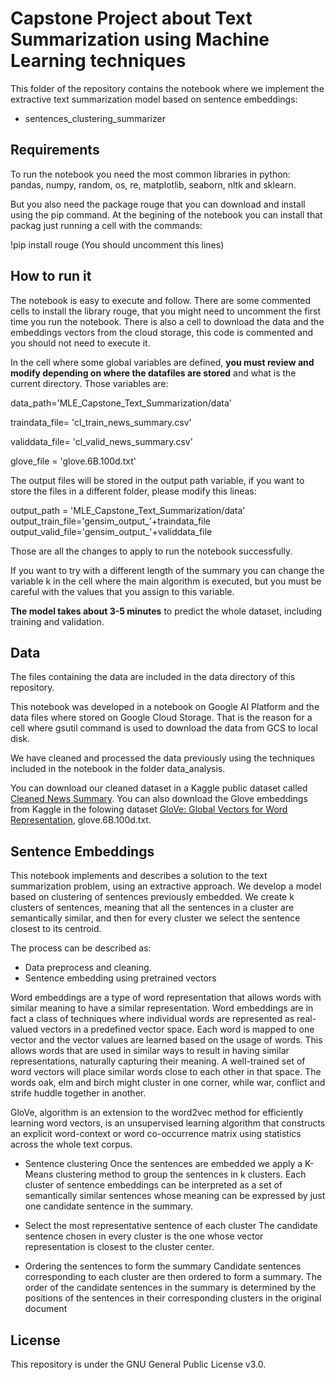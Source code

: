 ﻿
# Capstone Project about Text Summarization using Machine Learning techniques


This folder of the repository contains the notebook where we implement the extractive text summarization model based on sentence embeddings:
- sentences_clustering_summarizer

## Requirements

To run the notebook you need the most common libraries in python: pandas, numpy, random, os, re, matplotlib, seaborn, nltk and sklearn.

But you also need the package rouge that you can download and install using the pip command. At the begining of the notebook you can install that packag just running a cell with the commands:

!pip install rouge
(You should uncomment this lines)

## How to run it

The notebook is easy to execute and follow. There are some commented cells to install the library rouge, that you might need to uncomment the first time you run the notebook.
There is also a cell to download the data and the embeddings vectors from the cloud storage, this code is commented and you should not need to execute it.

In the cell where some global variables are defined, **you must review and modify depending on where the datafiles are stored** and what is the current directory. Those variables are:

data_path='MLE_Capstone_Text_Summarization/data'

traindata_file= 'cl_train_news_summary.csv'

validdata_file= 'cl_valid_news_summary.csv'

glove_file = 'glove.6B.100d.txt'

The output files will be stored in the output path variable, if you want to store the files in a different folder, please modify this lineas:

output_path = 'MLE_Capstone_Text_Summarization/data'
output_train_file='gensim_output_'+traindata_file
output_valid_file='gensim_output_'+validdata_file

Those are all the changes to apply to run the notebook successfully.

If you want to try with a different length of the summary you can change the variable k in the cell where the main algorithm is executed, but you must be careful with the values ​​that you assign to this variable.

**The model takes about 3-5 minutes** to predict the whole dataset, including training and validation. 

## Data

The files containing the data are included in the data directory of this repository.

This notebook was developed in a notebook on Google AI Platform and the data files where stored on Google Cloud Storage. That is the reason for a cell where gsutil command is used to download the data from GCS to local disk. 

We have cleaned and processed the data previously using the techniques included in the notebook in the folder data_analysis.

You can download our cleaned dataset in a Kaggle public dataset called [Cleaned News Summary](https://www.kaggle.com/edumunozsala/cleaned-news-summary).
You can also download the Glove embeddings from Kaggle in the folowing dataset [GloVe: Global Vectors for Word Representation](https://www.kaggle.com/rtatman/glove-global-vectors-for-word-representation), glove.6B.100d.txt.

## Sentence Embeddings

This notebook implements and describes a solution to the text summarization problem, using an extractive approach. We develop a model based on clustering of sentences previously embedded. We create k clusters of sentences, meaning that all the sentences in a cluster are semantically similar, and then for every cluster we select the sentence closest to its centroid.

The process can be described as:

- Data preprocess and cleaning.
- Sentence embedding using pretrained vectors

Word embeddings are a type of word representation that allows words with similar meaning to have a similar representation. Word embeddings are in fact a class of techniques where individual words are represented as real-valued vectors in a predefined vector space. Each word is mapped to one vector and the vector values are learned based on the usage of words. This allows words that are used in similar ways to result in having similar representations, naturally capturing their meaning. A well-trained set of word vectors will place similar words close to each other in that space. The words oak, elm and birch might cluster in one corner, while war, conflict and strife huddle together in another.

GloVe, algorithm is an extension to the word2vec method for efficiently learning word vectors, is an unsupervised learning algorithm that constructs an explicit word-context or word co-occurrence matrix using statistics across the whole text corpus.

- Sentence clustering Once the sentences are embedded we apply a K-Means clustering method to group the sentences in k clusters. Each cluster of sentence embeddings can be interpreted as a set of semantically similar sentences whose meaning can be expressed by just one candidate sentence in the summary.

- Select the most representative sentence of each cluster The candidate sentence chosen in every cluster is the one whose vector representation is closest to the cluster center.

- Ordering the sentences to form the summary Candidate sentences corresponding to each cluster are then ordered to form a summary. The order of the candidate sentences in the summary is determined by the positions of the sentences in their corresponding clusters in the original document


## License
This repository is under the GNU General Public License v3.0.
